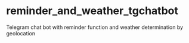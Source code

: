 # reminder_and_weather_tgchatbot
Telegram chat bot with reminder function and weather determination by geolocation
